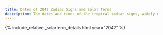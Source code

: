 ```yaml
---
title: Dates of 2042 Zodiac Signs and Solar Terms
description: The dates and times of the tropical zodiac signs, widely used in western astrology, and solar terms of year 2042
---
```

{% include_relative _solarterm_details.html year="2042" %}
